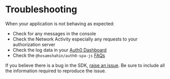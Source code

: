 # Troubleshooting

When your application is not behaving as expected:

- Check for any messages in the console
- Check the Network Activity especially any requests to your authorization server
- Check the log data in your [Auth0 Dashboard](https://manage.auth0.com#/logs)
- Check the `@hosamshahin/auth0-spa-js` [FAQs](https://github.com/auth0/auth0-spa-js/blob/master/FAQ.md)

If you believe there is a bug in the SDK, [raise an issue](https://github.com/auth0/auth0-spa-js/issues/new/choose). Be sure to include all the information required to reproduce the issue.

